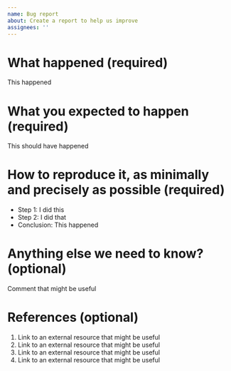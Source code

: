 ```yaml
---
name: Bug report
about: Create a report to help us improve
assignees: ''
---
```


<!-- Please use this template while reporting a bug and provide as much info as possible. 
Not doing so may result in your bug not being addressed in a timely manner. Thanks!
-->

# What happened (required)

This happened

# What you expected to happen (required)

This should have happened

# How to reproduce it, as minimally and precisely as possible (required)

- Step 1: I did this
- Step 2: I did that
- Conclusion: This happened

# Anything else we need to know? (optional)

Comment that might be useful

# References (optional)

1. Link to an external resource that might be useful
2. Link to an external resource that might be useful
3. Link to an external resource that might be useful
4. Link to an external resource that might be useful
